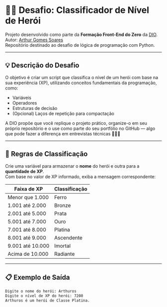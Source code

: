 # 🧙‍♂️ Desafio: Classificador de Nível de Herói

Projeto desenvolvido como parte da **Formação Front-End do Zero** da [DIO](https://www.dio.me/).  
Autor: [Arthur Gomes Soares](https://www.linkedin.com/in/arthur-gomes-soares-4627a03b/)  
Repositório destinado ao desafio de lógica de programação com Python.

---

## 💡 Descrição do Desafio

O objetivo é criar um script que classifica o nível de um herói com base na sua experiência (XP), utilizando conceitos fundamentais da programação, como:

- Variáveis  
- Operadores  
- Estruturas de decisão  
- (Opcional) Laços de repetição para compactação

A DIO propõe que você replique o projeto prático, organize-o em seu próprio repositório e o use como parte do seu portfólio no GitHub — algo que pode fazer a diferença em entrevistas técnicas 👨‍💻🚀

---

## 🎯 Regras de Classificação

Crie uma variável para armazenar o **nome** do herói e outra para a **quantidade de XP**.  
Com base no valor de XP informado, exiba a mensagem correspondente:

| Faixa de XP        | Classificação |
|--------------------|---------------|
| Menor que 1.000    | Ferro         |
| 1.001 até 2.000    | Bronze        |
| 2.001 até 5.000    | Prata         |
| 5.001 até 7.000    | Ouro          |
| 7.001 até 8.000    | Platina       |
| 8.001 até 9.000    | Ascendente    |
| 9.001 até 10.000   | Imortal       |
| Acima de 10.000    | Radiante      |

---

## 📋 Exemplo de Saída

```bash
Digite o nome do herói: Arthuros
Digite o nível de XP do herói: 7200
Arthuros é um herói de Classe Platina.
